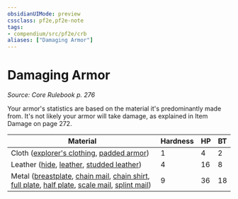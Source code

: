 ```yaml
---
obsidianUIMode: preview
cssclass: pf2e,pf2e-note
tags:
- compendium/src/pf2e/crb
aliases: ["Damaging Armor"]
---
```

# Damaging Armor  
*Source: Core Rulebook p. 276*  

Your armor's statistics are based on the material it's predominantly made from. It's not likely your armor will take damage, as explained in Item Damage on page 272.

| Material | Hardness | HP | BT |
|----------|----------|----|----|
| Cloth ([explorer's clothing](/compendium/equipment/items/explorers-clothing.md), [padded armor](/compendium/equipment/items/padded-armor.md)) | 1 | 4 | 2 |
| Leather ([hide](/compendium/equipment/items/hide.md), [leather](/compendium/equipment/items/leather.md), [studded leather](/compendium/equipment/items/studded-leather.md)) | 4 | 16 | 8 |
| Metal ([breastplate](/compendium/equipment/items/breastplate.md), [chain mail](/compendium/equipment/items/chain-mail.md), [chain shirt](/compendium/equipment/items/chain-shirt.md), [full plate](/compendium/equipment/items/full-plate.md), [half plate](/compendium/equipment/items/half-plate.md), [scale mail](/compendium/equipment/items/scale-mail.md), [splint mail](/compendium/equipment/items/splint-mail.md)) | 9 | 36 | 18 |
